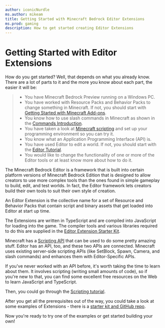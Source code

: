 ```yaml
---
author: iconicNurdle
ms.author: mikeam
title: Getting Started with Minecraft Bedrock Editor Extensions
ms.prod: gaming
description: How to get started creating Editor Extensions
---
```


# Getting Started with Editor Extensions

How do you get started? Well, that depends on what you already know. There are a lot of parts to it and the more you know about each part, the easier it will be:

>- You have Minecraft Bedrock Preview running on a Windows PC.
>- You have worked with Resource Packs and Behavior Packs to change something in Minecraft. If not, you should start with [Getting Started with Minecraft Add-ons](GettingStarted.md).
>- You know how to use slash commands in Minecraft as shown in the [Commands Introduction](CommandsIntroduction.md).
>- You have taken a look at [Minecraft scripting](https://learn.microsoft.com/minecraft/creator/documents/scriptinggettingstarted) and set up your programming environment so you can try it.
>- You know what an Application Programming Interface (API) is.
>- You have used Editor to edit a world. If not, you should start with the [Editor Tutorial](EditorTutorial.md).
>- You would like to change the functionality of one or more of the Editor tools or at least know more about how to do it.

The Minecraft Bedrock Editor is a framework that is built into certain platform versions of Minecraft Bedrock Edition that is designed to allow creators to use more complex tools than the ones found in simple gameplay to build, edit, and test worlds. In fact, the Editor framework lets creators build their own tools to suit their own style of creation. 

An Editor Extension is the collective name for a set of Resource and Behavior Packs that contain script and binary assets that get loaded into Editor at start up time. 

The Extensions are written in TypeScript and are compiled into JavaScript for loading into the game. The compiler tools and various libraries required to do this are supplied in the [Editor Extension Starter Kit](https://github.com/Mojang/minecraft-editor).

Minecraft has a [Scripting API](https://learn.microsoft.com/en-us/minecraft/creator/scriptapi/) that can be used to do some pretty amazing stuff. Editor has an API, too, and these two APIs are connected. Minecraft uses existing server-side scripting APIs (like SetBlock, Spawn, Camera, and slash commands) and enhances them with Editor-Specific APIs.

If you've never worked with an API before, it's worth taking the time to learn about them. It involves scripting (writing small amounts of code), so if you're new to that, you can find some excellent free resources on the Web to learn JavaScript and TypeScript. 

Then, you could go through the [Scripting tutorial](https://learn.microsoft.com/minecraft/creator/documents/scriptinggettingstarted).

After you get all the prerequisites out of the way, you could take a look at some examples of Extensions - there is a [starter kit and GitHub repo](github.com/mojang/minecraft-editor).

Now you're ready to try one of the examples or get started building your own!
